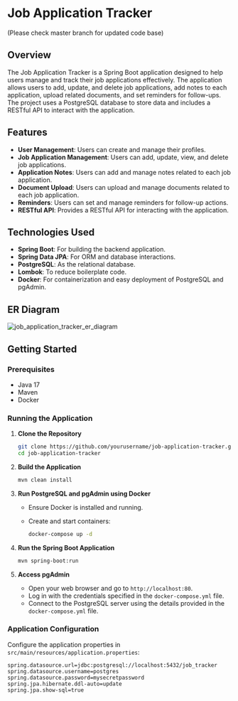 # Job Application Tracker
(Please check master branch for updated code base)
## Overview

The Job Application Tracker is a Spring Boot application designed to help users manage and track their job applications effectively. The application allows users to add, update, and delete job applications, add notes to each application, upload related documents, and set reminders for follow-ups. The project uses a PostgreSQL database to store data and includes a RESTful API to interact with the application.

## Features

- **User Management**: Users can create and manage their profiles.
- **Job Application Management**: Users can add, update, view, and delete job applications.
- **Application Notes**: Users can add and manage notes related to each job application.
- **Document Upload**: Users can upload and manage documents related to each job application.
- **Reminders**: Users can set and manage reminders for follow-up actions.
- **RESTful API**: Provides a RESTful API for interacting with the application.

## Technologies Used

- **Spring Boot**: For building the backend application.
- **Spring Data JPA**: For ORM and database interactions.
- **PostgreSQL**: As the relational database.
- **Lombok**: To reduce boilerplate code.
- **Docker**: For containerization and easy deployment of PostgreSQL and pgAdmin.

## ER Diagram
![job_application_tracker_er_diagram](https://github.com/ayushshawnfrost/SpringBoot-JPA-PostGreSQL/assets/23500476/3825e62d-7eb2-442f-9a5c-522be133f008)

## Getting Started

### Prerequisites

- Java 17
- Maven
- Docker

### Running the Application

1. **Clone the Repository**

    ```sh
    git clone https://github.com/yourusername/job-application-tracker.git
    cd job-application-tracker
    ```

2. **Build the Application**

    ```sh
    mvn clean install
    ```

3. **Run PostgreSQL and pgAdmin using Docker**

    - Ensure Docker is installed and running.
    - Create and start containers:

        ```sh
        docker-compose up -d
        ```

4. **Run the Spring Boot Application**

    ```sh
    mvn spring-boot:run
    ```

5. **Access pgAdmin**

    - Open your web browser and go to `http://localhost:80`.
    - Log in with the credentials specified in the `docker-compose.yml` file.
    - Connect to the PostgreSQL server using the details provided in the `docker-compose.yml` file.

### Application Configuration

Configure the application properties in `src/main/resources/application.properties`:

```properties
spring.datasource.url=jdbc:postgresql://localhost:5432/job_tracker
spring.datasource.username=postgres
spring.datasource.password=mysecretpassword
spring.jpa.hibernate.ddl-auto=update
spring.jpa.show-sql=true

